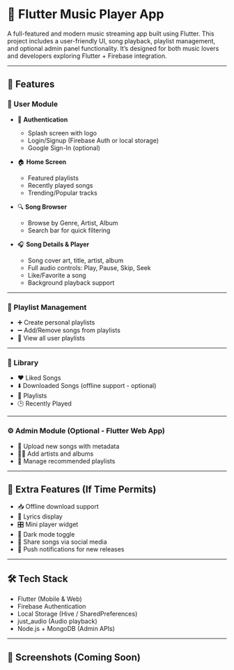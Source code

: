 # 🎵 Flutter Music Player App

A full-featured and modern music streaming app built using Flutter. This project includes a user-friendly UI, song playback, playlist management, and optional admin panel functionality. It’s designed for both music lovers and developers exploring Flutter + Firebase integration.

---

## 🚀 Features

### 🔹 User Module

- 🔐 **Authentication**
    - Splash screen with logo
    - Login/Signup (Firebase Auth or local storage)
    - Google Sign-In (optional)

- 🏠 **Home Screen**
    - Featured playlists
    - Recently played songs
    - Trending/Popular tracks

- 🔍 **Song Browser**
    - Browse by Genre, Artist, Album
    - Search bar for quick filtering

- 🎧 **Song Details & Player**
    - Song cover art, title, artist, album
    - Full audio controls: Play, Pause, Skip, Seek
    - Like/Favorite a song
    - Background playback support

---

### 🔸 Playlist Management

- ➕ Create personal playlists
- ➖ Add/Remove songs from playlists
- 📂 View all user playlists

---

### 🔸 Library

- ❤️ Liked Songs
- ⬇️ Downloaded Songs (offline support - optional)
- 📁 Playlists
- 🕒 Recently Played

---

### ⚙️ Admin Module (Optional - Flutter Web App)

- 🎵 Upload new songs with metadata
- 🧑‍🎤 Add artists and albums
- 🌟 Manage recommended playlists

---

## 🔹 Extra Features (If Time Permits)

- 📥 Offline download support
- 📃 Lyrics display
- 🎛️ Mini player widget
- 🌙 Dark mode toggle
- 🔗 Share songs via social media
- 🔔 Push notifications for new releases

---

## 🛠️ Tech Stack

- Flutter (Mobile & Web)
- Firebase Authentication
- Local Storage (Hive / SharedPreferences)
- just_audio (Audio playback)
- Node.js + MongoDB (Admin APIs)

---

## 📸 Screenshots (Coming Soon)


